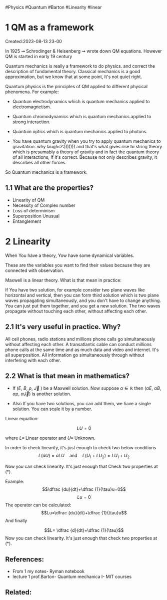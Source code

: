 #Physics #Quantum #Barton #Linearity #linear


# 1 QM as a framework
Created:2023-08-13 23-00

In 1925 $\rightsquigarrow$ Schrodinger & Heisenberg $\rightsquigarrow$ wrote down QM equations. However QM is started in early 19 century



Quantum mechanics is really a framework to do physics. and correct the description of fundamental theory. Classical mechanics is a good approximation, but we know that at some point, It's not quiet right.

Quantum physics is the principles of QM applied to different physical phenomena. For example:

- Quantum electrodynamics  which is quantum mechanics applied to electromagnetism. 

- Quantum chromodynamics which is quantum mechanics applied to strong interaction.

- Quantum optics which is quantum mechanics applied to photons.

- You have quantum gravity when you try to apply quantum mechanics to gravitation. why laughs?:))))))) and that's what gives rise to string theory which is presumably a theory of gravity and in fact the quantum theory of all interactions, If it's correct. Because not only describes gravity, it describes all other forces.

So Quantum mechanics is a framework.
## 1.1 What are the properties?

- ﻿﻿﻿Linearity of QM
- Necessity of Complex number
- ﻿﻿﻿Loss of determinism
- Superposition Unusual
- Entanglement

# 2 Linearity

When You have a theory, Yow have some dynamical variables.

These are the variables you want to find their values because they are connected with observation.



Maxwell is a linear theory. What is that mean in practice:

If You have two solution, for example consider two plane waves like horizontal and vertical, then you can form third solution which is two plane waves propagating simultaneously, and you don't have to change anything. You can just put them together, and you get a new solution. The two waves propagate without touching each other, without affecting each other.

## 2.1 It's very useful in practice. Why?

All cell phones, radio stations and millions phone calls go simultaneously without affecting each other. A transatlantic cable can conduct millions phone calls at the same time and as much data and video and internet. It's all superposition. All information go simultaneously through without interfering with each other.  


## 2.2 What is that mean in mathematics? 

- If ($E$, $B$, $\rho$, $\vec{J}$ ) be a Maxwell solution. Now suppose $\alpha \in \mathbb{R}$ then ($\alpha E$, $\alpha B$, $\alpha \rho$, $\alpha\vec{J}$) is another solution.

- Also If you have two solutions, you can add them, we have a single solution. You can scale it by a number.


Linear equation:

$$LU = 0 \tag{1}$$

where $L \equiv$ Linear operator 
and $U \equiv$ Unknown. 

In order to check linearity, it's just enough to check two below conditions
$$L(aU) = a LU \quad\mathrm{and}\quad L(U_{1}+LU_{2}) = LU_{1}+U_{2} \tag{*}$$

Now you can check linearity. It's just enough that Check two properties at $(*)$. 

Example:
$$\dfrac {du}{dt}+\dfrac {1}{\tau}u=0$$
$$Lu=0$$
The operator can be calculated:
$$Lu=\dfrac {du}{dt}+\dfrac {1}{\tau}u$$
And finally

$$L= \dfrac {d}{dt}+\dfrac {1}{\tau}$$
Now you can check linearity. It's just enough that check two properties at $(*)$.


## References:
- From 1 my notes- Ryman notebook
- lecture 1 prof.Barton- Quantum mechanica I- MIT courses
## Related:
